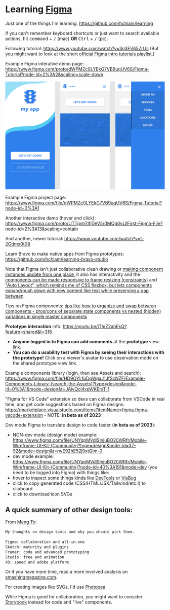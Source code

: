 # Learning [Figma](https://www.figma.com)

Just one of the things I'm learning. <https://github.com/hchiam/learning>

If you can't remember keyboard shortcuts or just want to search available actions, hit <kbd>command</kbd> + <kbd>/</kbd> (mac) **OR** <kbd>Ctrl</kbd> + <kbd>/</kbd> (pc).

Following tutorial: <https://www.youtube.com/watch?v=3q3FV65ZrUs> (But you might want to look at the short [official Figma intro tutorials playlist](https://www.youtube.com/watch?v=Cx2dkpBxst8&list=PLXDU_eVOJTx7QHLShNqIXL1Cgbxj7HlN4&index=1).)

Example Figma interative demo page: <https://www.figma.com/proto/dWPMZc0LYEkG7VB9uqUV6S/Figma-Tutorial?node-id=2%3A2&scaling=scale-down>

<a href="https://www.figma.com/proto/dWPMZc0LYEkG7VB9uqUV6S/Figma-Tutorial?node-id=2%3A2&scaling=scale-down" target="_blank"><img src="https://github.com/hchiam/learning-figma/blob/main/Figma_Tutorial.svg" width="600" alt="Image of Figma Tutorial Demo"/></a>

Example Figma project page: <https://www.figma.com/file/dWPMZc0LYEkG7VB9uqUV6S/Figma-Tutorial?node-id=0%3A1>

Another interactive demo (hover and click): <https://www.figma.com/proto/UTTgyhTIfjDeV5r0MQg0vU/First-Figma-File?node-id=2%3A13&scaling=contain>

And another, newer tutorial: <https://www.youtube.com/watch?v=t-2Gdmx0t08>

Learn Bravo to make native apps from Figma prototypes: <https://github.com/hchiam/learning-bravo-studio>

Note that Figma isn't just collaborative clean drawing or [making component instances update from one place](https://youtu.be/dXQ7IHkTiMM?feature=shared&t=703), it also has interactivity and the [components can be made responsive to frame resizing (constraints)](https://youtu.be/dXQ7IHkTiMM?feature=shared&t=725) and ["Auto Layout", which reminds me of CSS flexbox, but lets components expand/push down with new content like text while preserving a gap between](https://youtu.be/wvFd-z7jSaA?feature=shared&t=443).

Tips on Figma components: [tips like how to organize and swap between components - pros/cons of separate state components vs nested (hidden) variations in single master components](https://medium.com/design-with-figma/10-tips-on-using-components-in-figma-c7db9c5e7fe1)

**Prototype interaction** info: https://youtu.be/lTIeZ2ahEkQ?feature=shared&t=316
- **Anyone logged in to Figma can add comments** at the **prototype** view link.
- **You can do a usability test with Figma by seeing their interactions with the prototype!** Click on a viewer's avatar to use observation mode on the shared prototype view link.

Example components library (login, then see Assets and search): https://www.figma.com/file/HD9OYLfuDqWgaJ1JfScNZF/Example-Components-Library-(search-the-Assets)?type=design&node-id=0%3A1&mode=design&t=JAlvQci4xpWKErsT-1

"Figma for VS Code" extension so devs can collaborate from VSCode in real time, and get code suggestions based on Figma designs: https://marketplace.visualstudio.com/items?itemName=figma.figma-vscode-extension - NOTE: **in beta as of 2023**

Dev mode Figma to translate design to code faster (**in beta as of 2023**):
  - NON-dev mode (design mode) example: https://www.figma.com/file/UNYqpMVdlSlnjuBO20WRfr/Mobile-Wireframe-UI-Kit-(Community)?type=design&node-id=37-92&mode=design&t=rwE92hE52j9xtQIm-0
  - dev mode example: https://www.figma.com/file/UNYqpMVdlSlnjuBO20WRfr/Mobile-Wireframe-UI-Kit-(Community)?node-id=40%3A191&mode=dev (you need to be logged into Figma) with things like:
  - hover to inspect some things kinda like [DevTools](https://developer.chrome.com/docs/devtools/) or [VisBug](https://github.com/GoogleChromeLabs/ProjectVisBug)
  - click to copy generated code (CSS/HTML/JSX/Tailwind/etc.!) to clipboard
  - click to download icon SVGs

## A quick summary of other design tools:

From [Meng To](https://twitter.com/MengTo/status/1109203931580645377):

```text
My thoughts on design tools and why you should pick them.

Figma: collaboration and all-in-one
Sketch: maturity and plugins
Framer: code and advanced prototyping
Studio: free and animation
XD: speed and adobe platform
```

Or if you have more time, read a more involved analysis on [smashingmagazine.com](https://www.smashingmagazine.com/2019/04/sketch-figma-adobe-xd-ui-design-applications).

For creating images like SVGs, I'd use [Photopea](https://github.com/hchiam/learning-photopea)

While Figma is good for collaboration, you might want to consider [Storybook](https://github.com/hchiam/learning-storybook) instead for code and "live" components.
